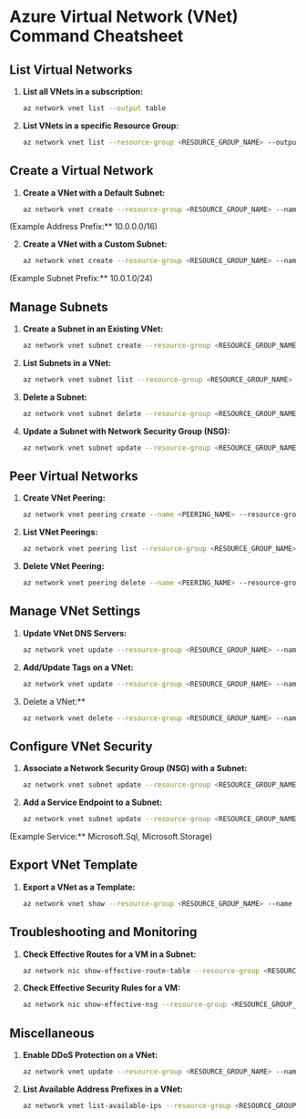 # Azure Virtual Network (VNet) Command Cheatsheet

## List Virtual Networks

1. **List all VNets in a subscription:**

   ```bash
   az network vnet list --output table

2. **List VNets in a specific Resource Group:**

   ```bash
   az network vnet list --resource-group <RESOURCE_GROUP_NAME> --output table

## Create a Virtual Network

1. **Create a VNet with a Default Subnet:**

   ```bash
   az network vnet create --resource-group <RESOURCE_GROUP_NAME> --name <VNET_NAME> --address-prefix <ADDRESS_PREFIX>

(Example Address Prefix:** 10.0.0.0/16)

2. **Create a VNet with a Custom Subnet:**

   ```bash
   az network vnet create --resource-group <RESOURCE_GROUP_NAME> --name <VNET_NAME> --address-prefix <ADDRESS_PREFIX> --subnet-name <SUBNET_NAME> --subnet-prefix <SUBNET_PREFIX>

(Example Subnet Prefix:** 10.0.1.0/24)

## Manage Subnets

1. **Create a Subnet in an Existing VNet:**

   ```bash
   az network vnet subnet create --resource-group <RESOURCE_GROUP_NAME> --vnet-name <VNET_NAME> --name <SUBNET_NAME> --address-prefix <SUBNET_PREFIX>

2. **List Subnets in a VNet:**

   ```bash
   az network vnet subnet list --resource-group <RESOURCE_GROUP_NAME> --vnet-name <VNET_NAME> --output table

3. **Delete a Subnet:**

   ```bash
   az network vnet subnet delete --resource-group <RESOURCE_GROUP_NAME> --vnet-name <VNET_NAME> --name <SUBNET_NAME>

4. **Update a Subnet with Network Security Group (NSG):**

   ```bash
   az network vnet subnet update --resource-group <RESOURCE_GROUP_NAME> --vnet-name <VNET_NAME> --name <SUBNET_NAME> --network-security-group <NSG_NAME>

## Peer Virtual Networks

1. **Create VNet Peering:**

   ```bash
   az network vnet peering create --name <PEERING_NAME> --resource-group <RESOURCE_GROUP_NAME> --vnet-name <VNET_NAME> --remote-vnet <REMOTE_VNET_ID> --allow-vnet-access

2. **List VNet Peerings:**

   ```bash
   az network vnet peering list --resource-group <RESOURCE_GROUP_NAME> --vnet-name <VNET_NAME> --output table

3. **Delete VNet Peering:**

   ```bash
   az network vnet peering delete --name <PEERING_NAME> --resource-group <RESOURCE_GROUP_NAME> --vnet-name <VNET_NAME>

## Manage VNet Settings

1. **Update VNet DNS Servers:**

   ```bash
   az network vnet update --resource-group <RESOURCE_GROUP_NAME> --name <VNET_NAME> --dns-servers <DNS_SERVER_1> <DNS_SERVER_2>

2. **Add/Update Tags on a VNet:**

   ```bash
   az network vnet update --resource-group <RESOURCE_GROUP_NAME> --name <VNET_NAME> --set tags.<TAG_KEY>=<TAG_VALUE>

3. Delete a VNet:**

   ```bash
   az network vnet delete --resource-group <RESOURCE_GROUP_NAME> --name <VNET_NAME>

## Configure VNet Security

1. **Associate a Network Security Group (NSG) with a Subnet:**

   ```bash
   az network vnet subnet update --resource-group <RESOURCE_GROUP_NAME> --vnet-name <VNET_NAME> --name <SUBNET_NAME> --network-security-group <NSG_NAME>

2. **Add a Service Endpoint to a Subnet:**

   ```bash
   az network vnet subnet update --resource-group <RESOURCE_GROUP_NAME> --vnet-name <VNET_NAME> --name <SUBNET_NAME> --service-endpoints <SERVICE>

(Example Service:** Microsoft.Sql, Microsoft.Storage)

## Export VNet Template

1. **Export a VNet as a Template:**
   
   ```bash
   az network vnet show --resource-group <RESOURCE_GROUP_NAME> --name <VNET_NAME> --query "{name:**name, location:**location, addressSpace:**addressSpace}" > vnet-template.json

## Troubleshooting and Monitoring

1. **Check Effective Routes for a VM in a Subnet:**

   ```bash
   az network nic show-effective-route-table --resource-group <RESOURCE_GROUP_NAME> --name <NIC_NAME> --output table

2. **Check Effective Security Rules for a VM:**

   ```bash
   az network nic show-effective-nsg --resource-group <RESOURCE_GROUP_NAME> --name <NIC_NAME>

## Miscellaneous

1. **Enable DDoS Protection on a VNet:**

   ```bash
   az network vnet update --resource-group <RESOURCE_GROUP_NAME> --name <VNET_NAME> --ddos-protection true --ddos-protection-plan <DDOS_PLAN_ID>

2. **List Available Address Prefixes in a VNet:**

   ```bash
   az network vnet list-available-ips --resource-group <RESOURCE_GROUP_NAME> --name <VNET_NAME>
